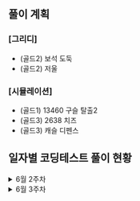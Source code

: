 ## 풀이 계획

### [그리디]
- (골드2) 보석 도둑
- (골드2) 저울

### [시뮬레이션]
- (골드1) 13460 구슬 탈출2
- (골드3) 2638 치즈
- (골드3) 캐슬 디펜스

## 일자별 코딩테스트 풀이 현황
<details>
<summary>6월 2주차</summary>

### 6월 10일 코딩테스트
- (실버) 1049 기타줄 / 14916 거스름돈 / 1213 팬린드롬 만들기
- (카카오 LV2) k진수에서 소수 개수 구하기
### 6월 11일 코딩테스트
- (실버) 1449 수리공 항승 / 1080 행렬 / 1343 폴리오미노
- (카카오 LV2) [3차] 압축
### 6월 12일 코딩테스트
- (실버) 2847 게임을 만든 동준이 / 15903 카드합체놀이 / 11501 주식
- (카카오 LV2) [3차] n진수 게임
### 6월 13일 코딩테스트
- (실버) 1316 그룹 단어 체커 / 2941 크로아티아 알파벳 / 1193 분수찾기
- (카카오 LV2) 주차 요금 계산
### 6월 14일 코딩테스트
- (실버) 10773 제로 / 10866 덱 / 1158 요세푸스 문제
- (카카오 LV2) [3차] 파일명 정렬
### 6월 15일 코딩테스트
- (실버) 2563 색종이 / 11723 집합 / 11866 요세푸스 문제 0
### 6월 16일 코딩테스트
- (브론즈) 25304 영수증 / 2743 단어 길이 재기 / 5597 과제 안 내신 분...? / 
10250 ACM 호텔 / 2441 별 찍기 - 4 / 2920 음계 / 25314 코딩은 체육과목 입니다 / 2444 별 찍기 - 7 / 2475 검증수 / 27866 문자와 문자열
- (카카오 LV2) 오픈채팅방
</details>
<details>
<summary>6월 3주차</summary>

### 6월 17일 코딩테스트
- (브론즈) 9086 문자열 / 10757 큰 수 A+B / 10988 팬린드롬인지 확인하기 / 2738 행렬 덧셈 / 3009 네 번째 점 / 1924 2007년 / 11050 이항 계수 1 / 2442 별 찍기 - 5 / 11721 열 개씩 끊어 출력하기 / 1259 팬린드롬수
- (카카오 LV2) [1차] 프렌즈4블록
### 6월 19일 코딩테스트
- (브론즈) 10103 주사위 게임 / 10812 바구니 순서 바꾸기 / 2979 트럭 주차 / 2947 나무 조각 / 14470 전자레인지 / 1592 영식이와 친구들 / 1173 운동 / 3985 롤 케이크 / 1551 수열의 변화 / 21756 지우개
- (카카오 LV2) 두 큐 합 같게 만들기
### 6월 20일 코딩테스트
- (골드5) 14719 빗물 / 15662 톱니바퀴 (2)
- (카카오 LV2) 메뉴 리뉴얼
</details>